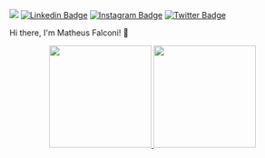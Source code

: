 ![](https://komarev.com/ghpvc/?username=matheuspfalconi&color=green)
[![Linkedin Badge](https://img.shields.io/badge/-matheusfalconi-blue?style=flat&logo=Linkedin&logoColor=white&link=https://www.linkedin.com/in/matheus-falconi-a53a32153/)](https://www.linkedin.com/in/matheus-falconi-a53a32153/)
[![Instagram Badge](https://img.shields.io/badge/-@wtf.presida-C13584?style=flat&logo=instagram&logoColor=white&link=https://instagram.com/wtf.presida/)](https://instagram.com/wtf.presida)
[![Twitter Badge](https://img.shields.io/badge/-@wtf_presida-1ca0f1?style=flat&labelColor=1ca0f1&logo=twitter&logoColor=white&link=https://twitter.com/wtf_presida)](https://twitter.com/wtf_presida)

Hi there, I'm Matheus Falconi! 👋

<a href="https://github.com/matheuspfalconi/">
  <div align="center">
    <img height="180em" src="https://github-readme-stats.vercel.app/api?username=matheuspfalconi&show_icons=true&theme=dracula&include_all_commits=true&count_private=true"/>
    <img height="180em" src="https://github-readme-stats.vercel.app/api/top-langs/?username=matheuspfalconi&layout=compact&langs_count=7&theme=dracula"/>
  </div>
</a>
